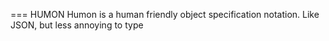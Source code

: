=== HUMON
Humon is a human friendly object specification notation. Like JSON, but less annoying to type
